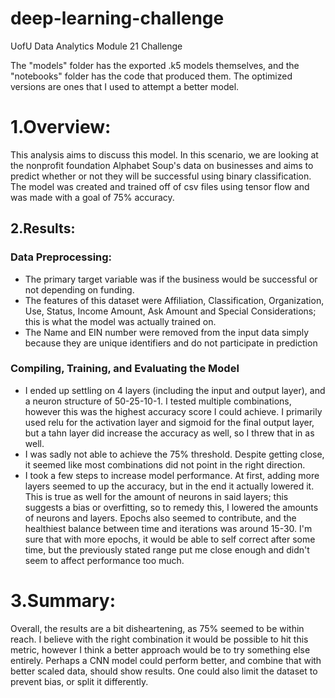 # deep-learning-challenge
UofU Data Analytics Module 21 Challenge

The "models" folder has the exported .k5 models themselves, and the "notebooks" folder has the code that produced them. The optimized versions are ones that I used to attempt a better model.

# 1.Overview:
This analysis aims to discuss this model. In this scenario, we are looking at the nonprofit foundation Alphabet Soup's data on businesses and aims to predict whether or not they will be successful using binary classification. The model was created and trained off of csv files using tensor flow and was made with a goal of 75% accuracy.

## 2.Results:
### Data Preprocessing:
* The primary target variable was if the business would be successful or not depending on funding. 
* The features of this dataset were Affiliation, Classification, Organization, Use, Status, Income Amount, Ask Amount and Special Considerations; this is what the model was actually trained on.
* The Name and EIN number were removed from the input data simply because they are unique identifiers and do not participate in prediction

### Compiling, Training, and Evaluating the Model
* I ended up settling on 4 layers (including the input and output layer), and a neuron structure of 50-25-10-1. I tested multiple combinations, however this was the highest accuracy score I could achieve. I primarily used relu for the activation layer and sigmoid for the final output layer, but a tahn layer did increase the accuracy as well, so I threw that in as well.
* I was sadly not able to achieve the 75% threshold. Despite getting close, it seemed like most combinations did not point in the right direction.
* I took a few steps to increase model performance. At first, adding more layers seemed to up the accuracy, but in the end it actually lowered it. This is true as well for the amount of neurons in said layers; this suggests a bias or overfitting, so to remedy this, I lowered the amounts of neurons and layers. Epochs also seemed to contribute, and the healthiest balance between time and iterations was around 15-30. I'm sure that with more epochs, it would be able to self correct after some time, but the previously stated range put me close enough and didn't seem to affect performance too much.

# 3.Summary:
Overall, the results are a bit disheartening, as 75% seemed to be within reach. I believe with the right combination it would be possible to hit this metric, however I think a better approach would be to try something else entirely. Perhaps a CNN model could perform better, and combine that with better scaled data, should show results. One could also limit the dataset to prevent bias, or split it differently.